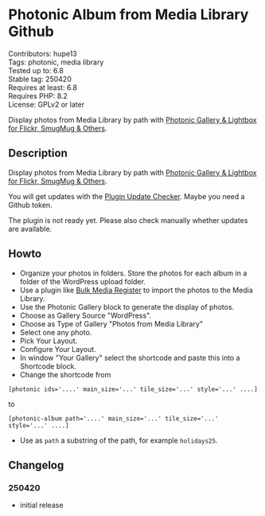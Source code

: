 # Photonic Album from Media Library Github

Contributors: hupe13    
Tags: photonic, media library  
Tested up to: 6.8  
Stable tag: 250420     
Requires at least: 6.8     
Requires PHP: 8.2     
License: GPLv2 or later

Display photos from Media Library by path with <a href="https://wordpress.org/plugins/photonic/">Photonic Gallery & Lightbox for Flickr, SmugMug & Others</a>.

## Description

Display photos from Media Library by path with <a href="https://wordpress.org/plugins/photonic/">Photonic Gallery & Lightbox for Flickr, SmugMug & Others</a>.

You will get updates with the [Plugin Update Checker](https://github.com/YahnisElsts/plugin-update-checker).
Maybe you need a Github token.

The plugin is not ready yet. Please also check manually whether updates are available.

## Howto

- Organize your photos in folders. Store the photos for each album in a folder of the WordPress upload folder.
- Use a plugin like [Bulk Media Register](https://wordpress.org/plugins/bulk-media-register/) to import the photos to the Media Library.
- Use the Photonic Gallery block to generate the display of photos.
- Choose as Gallery Source "WordPress".
- Choose as Type of Gallery "Photos from Media Library"
- Select one any photo.
- Pick Your Layout.
- Configure Your Layout.
- In window "Your Gallery" select the shortcode and paste this into a Shortcode block.
- Change the shortcode from
```
[photonic ids='....' main_size='...' tile_size='...' style='...' ....]
```
to
```
[photonic-album path='....' main_size='...' tile_size='...' style='...' ....]
```
- Use as `path` a substring of the path, for example `holidays25`.

## Changelog

### 250420

- initial release
